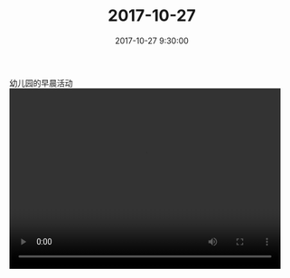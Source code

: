 ﻿---
title: "2017-10-27"
date: 2017-10-27 9:30:00
tags: 视频
categories: 其他人
---
幼儿园的早晨活动
<video src="http://oy07drb41.bkt.clouddn.com/eef12b871b9397da9ac04cd0afd7a3d0.mp4" width="480" height="320" controls>
your browser does not support the video tag
</video>
